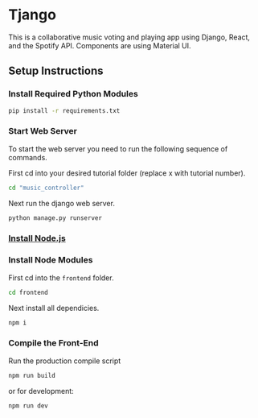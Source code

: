 # Tjango

This is a collaborative music voting and playing app using Django, React, and the Spotify API.
Components are using Material UI.

## Setup Instructions

### Install Required Python Modules

```bash
pip install -r requirements.txt
```
### Start Web Server

To start the web server you need to run the following sequence of commands.

First cd into your desired tutorial folder (replace x with tutorial number).
```bash 
cd "music_controller"
```
Next run the django web server.
```bash
python manage.py runserver
```

### [Install Node.js](https://nodejs.org/en/)

### Install Node Modules

First cd into the ```frontend``` folder.
```bash
cd frontend
```
Next install all dependicies.
```bash
npm i
```

### Compile the Front-End

Run the production compile script
```bash
npm run build
```
or for development:
```bash
npm run dev
```
